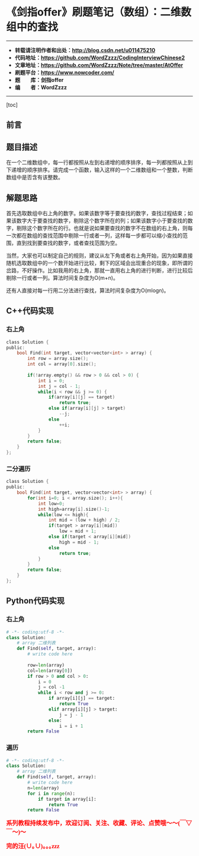 # 《剑指offer》刷题笔记（数组）：二维数组中的查找

----------

- **转载请注明作者和出处：http://blog.csdn.net/u011475210**
- **代码地址：https://github.com/WordZzzz/CodingInterviewChinese2**
- **文章地址：https://github.com/WordZzzz/Note/tree/master/AtOffer**
- **刷题平台：https://www.nowcoder.com/**
- **题&emsp;&emsp;库：剑指offer**
- **编&emsp;&emsp;者：WordZzzz**

----------

[toc]

## 前言

## 题目描述

在一个二维数组中，每一行都按照从左到右递增的顺序排序，每一列都按照从上到下递增的顺序排序。请完成一个函数，输入这样的一个二维数组和一个整数，判断数组中是否含有该整数。

## 解题思路

首先选取数组中右上角的数字。如果该数字等于要查找的数字，查找过程结束；如果该数字大于要查找的数字，剔除这个数字所在的列；如果该数字小于要查找的数字，剔除这个数字所在的行。也就是说如果要查找的数字不在数组的右上角，则每一次都在数组的查找范围中剔除一行或者一列，这样每一步都可以缩小查找的范围，直到找到要查找的数字，或者查找范围为空。

当然，大家也可以制定自己的规则，建议从左下角或者右上角开始，因为如果直接随机选取数组中的一个数开始进行比较，剩下的区域会出现重合的现象，即所谓的岔路，不好操作。比如我用的右上角，那就一直用右上角的进行判断，进行比较后剔除一行或者一列。算法时间复杂度为O(m+n)。

还有人直接对每一行用二分法进行查找，算法时间复杂度为O(mlogn)。

## C++代码实现

### 右上角

```c
class Solution {
public:
    bool Find(int target, vector<vector<int> > array) {
        int row = array.size();
        int col = array[0].size();
        
        if(!array.empty() && row > 0 && col > 0) {
            int i = 0;
            int j = col - 1;
            while(i < row && j >= 0) {
                if(array[i][j] == target)
                    return true;
                else if(array[i][j] > target)
                    --j;
                else
                    ++i;
            }
        }
        return false;
    }
};
```

### 二分遍历

```c
class Solution {
public:
    bool Find(int target, vector<vector<int> > array) {
        for(int i=0; i < array.size(); i++){
            int low=0;
            int high=array[i].size()-1;
            while(low <= high){
                int mid = (low + high) / 2;
                if(target > array[i][mid])
                    low = mid + 1;
                else if(target < array[i][mid])
                    high = mid - 1;
                else
                    return true;
            }
        }
        return false;
    }
};
```

## Python代码实现

### 右上角

```python
# -*- coding:utf-8 -*-
class Solution:
    # array 二维列表
    def Find(self, target, array):
        # write code here
        
        row=len(array)
        col=len(array[0])
        if row > 0 and col > 0:
            i = 0
            j = col -1
            while i < row and j >= 0:
                if array[i][j] == target:
                    return True
                elif array[i][j] > target:
                    j = j - 1
                else:
                    i = i + 1
        return False
```

### 遍历

```python
# -*- coding:utf-8 -*-
class Solution:
    # array 二维列表
    def Find(self, target, array):
        # write code here
        n=len(array)
        for i in range(n):
            if target in array[i]:
                return True
        return False
```

**<font color="red" size=3 face="仿宋">系列教程持续发布中，欢迎订阅、关注、收藏、评论、点赞哦～～(￣▽￣～)～</font>**

**<font color="red" size=3 face="仿宋">完的汪(∪｡∪)｡｡｡zzz</font>**